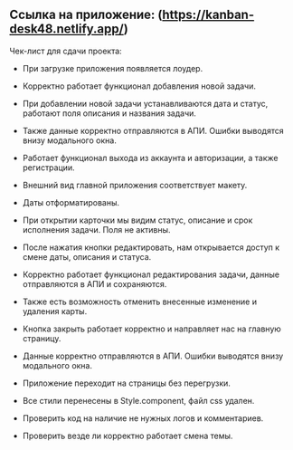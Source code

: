 
## Ссылка на приложение: (https://kanban-desk48.netlify.app/)

Чек-лист для сдачи проекта:

- При загрузке приложения появляется лоудер.

- Корректно работает функционал добавления новой задачи.

- При добавлении новой задачи устанавливаются дата и статус, работают поля описания и названия задачи.

- Также данные корректно отправляются в АПИ. Ошибки выводятся внизу модального окна.

- Работает функционал выхода из аккаунта и авторизации, а также регистрации.

- Внешний вид главной приложения соответствует макету.

- Даты отформатированы.

- При открытии карточки мы видим статус, описание и срок исполнения задачи. Поля не активны.

- После нажатия кнопки редактировать, нам открывается доступ к смене даты, описания и статуса.

- Корректно работает функционал редактирования задачи, данные отправляются в АПИ и сохраняются.

- Также есть возможность отменить внесенные изменение и удаления карты.

- Кнопка закрыть работает корректно и направляет нас на главную страницу.

- Данные корректно отправляются в АПИ. Ошибки выводятся внизу модального окна.

- Приложение переходит на страницы без перегрузки.

- Все стили перенесены в Style.component, файл css удален.

- Проверить код на наличие не нужных логов и комментариев.

- Проверить везде ли корректно работает смена темы.
